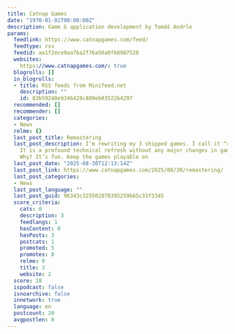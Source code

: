 ```yaml
---
title: Catnap Games
date: "1970-01-01T00:00:00Z"
description: Game & application development by Tomáš Andrle
params:
  feedlink: https://www.catnapgames.com/feed/
  feedtype: rss
  feedid: aa1f2ece9aa7ba2f76a50a0f68987528
  websites:
    https://www.catnapgames.com/: true
  blogrolls: []
  in_blogrolls:
  - title: RSS feeds from Minifeed.net
    description: ""
    id: 83b59248e9346428c889eb03522b4297
  recommended: []
  recommender: []
  categories:
  - News
  relme: {}
  last_post_title: Remastering
  last_post_description: I’m rewriting my 3 shipped games. I call it “remastering”.
    It is a profound technical refresh without any major changes in gameplay or visuals.
    Why? It’s fun. Keep the games playable on
  last_post_date: "2025-08-30T12:13:14Z"
  last_post_link: https://www.catnapgames.com/2025/08/30/remastering/
  last_post_categories:
  - News
  last_post_language: ""
  last_post_guid: 96343c325502878395259b65c33f3345
  score_criteria:
    cats: 0
    description: 3
    feedlangs: 1
    hasContent: 0
    hasPosts: 3
    postcats: 1
    promoted: 5
    promotes: 0
    relme: 0
    title: 3
    website: 2
  score: 18
  ispodcast: false
  isnoarchive: false
  innetwork: true
  language: en
  postcount: 20
  avgpostlen: 0
---
```

